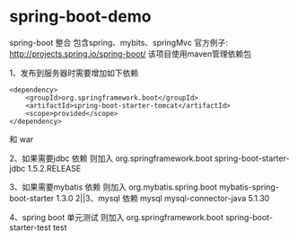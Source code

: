 # spring-boot-demo
spring-boot 整合 包含spring、mybits、springMvc
官方例子: http://projects.spring.io/spring-boot/
该项目使用maven管理依赖包

1、发布到服务器时需要增加如下依赖
 <!--以下为发布到tomcat服务器时需要增加包-->
    <dependency>
        <groupId>org.springframework.boot</groupId>
        <artifactId>spring-boot-starter-tomcat</artifactId>
        <scope>provided</scope>
    </dependency>
和
    <packaging>war</packaging>

2、如果需要jdbc 依赖 则加入
	<dependency>
		<groupId>org.springframework.boot</groupId>
		<artifactId>spring-boot-starter-jdbc</artifactId>
		<version>1.5.2.RELEASE</version>
	</dependency>
	
3、如果需要mybatis 依赖 则加入
        <dependency>
            <groupId>org.mybatis.spring.boot</groupId>
            <artifactId>mybatis-spring-boot-starter</artifactId>
            <version>1.3.0</version>
        </dependency>
2||3、mysql 依赖
		<dependency>
            <groupId>mysql</groupId>
            <artifactId>mysql-connector-java</artifactId>
            <version>5.1.30</version>
        </dependency>
		
4、spring boot 单元测试 则加入
		<dependency>
            <groupId>org.springframework.boot</groupId>
            <artifactId>spring-boot-starter-test</artifactId>
            <scope>test</scope>
        </dependency>